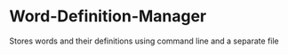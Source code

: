 # Word-Definition-Manager
Stores words and their definitions using command line and a separate file
